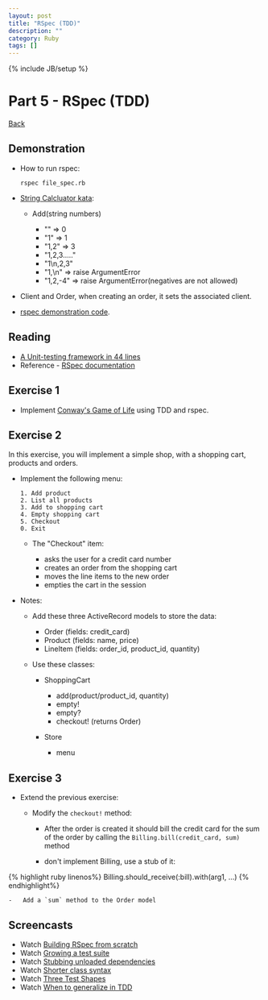 ```yaml
---
layout: post
title: "RSpec (TDD)"
description: ""
category: Ruby
tags: []
---
```

{% include JB/setup %}

Part 5 - RSpec (TDD)
====================

[Back](../index.html)

Demonstration
-------------

-   How to run rspec:

        rspec file_spec.rb

-   [String Calcluator
    kata](http://www.21apps.com/agile/tdd-kata-by-example-video/):

    -   Add(string numbers)

        -   "" =\> 0
        -   "1" =\> 1
        -   "1,2" =\> 3
        -   "1,2,3....."
        -   "1\\n,2,3"
        -   "1,\\n" =\> raise ArgumentError
        -   "1,2,-4" =\> raise ArgumentError(negatives are not allowed)

-   Client and Order, when creating an order, it sets the associated
    client.

-   [rspec demonstration
    code](https://github.com/elentok/ror-bootcamp/tree/gh-pages/exercises/rspec).

Reading
-------

-   [A Unit-testing framework in 44
    lines](http://www.skorks.com/2011/02/a-unit-testing-framework-in-44-lines-of-ruby/)
-   Reference - [RSpec documentation](https://www.relishapp.com/rspec)

Exercise 1
----------

-   Implement [Conway's Game of
    Life](http://en.wikipedia.org/wiki/Conway's_Game_of_Life) using TDD
    and rspec.

Exercise 2
----------

In this exercise, you will implement a simple shop, with a shopping
cart, products and orders.

-   Implement the following menu:

        1. Add product
        2. List all products
        3. Add to shopping cart
        4. Empty shopping cart
        5. Checkout
        0. Exit

    -   The "Checkout" item:

        -   asks the user for a credit card number
        -   creates an order from the shopping cart
        -   moves the line items to the new order
        -   empties the cart in the session

-   Notes:

    -   Add these three ActiveRecord models to store the data:

        -   Order (fields: credit\_card)
        -   Product (fields: name, price)
        -   LineItem (fields: order\_id, product\_id, quantity)

    -   Use these classes:

        -   ShoppingCart

            -   add(product/product\_id, quantity)
            -   empty!
            -   empty?
            -   checkout! (returns Order)

        -   Store

            -   menu

Exercise 3
----------

-   Extend the previous exercise:

    -   Modify the `checkout!` method:

        -   After the order is created it should bill the credit card
            for the sum of the order by calling the
            `Billing.bill(credit_card, sum)` method

        -   don't implement Billing, use a stub of it:

{% highlight ruby linenos%}
Billing.should_receive(:bill).with(arg1, ...)
{% endhighlight%}

    -   Add a `sum` method to the Order model

Screencasts
-----------

-   Watch [Building RSpec from
    scratch](https://www.destroyallsoftware.com/screencasts/catalog/building-rspec-from-scratch)
-   Watch [Growing a test
    suite](https://www.destroyallsoftware.com/screencasts/catalog/growing-a-test-suite)
-   Watch [Stubbing unloaded
    dependencies](https://www.destroyallsoftware.com/screencasts/catalog/stubbing-unloaded-dependencies)
-   Watch [Shorter class
    syntax](https://www.destroyallsoftware.com/screencasts/catalog/shorter-class-syntax)
-   Watch [Three Test
    Shapes](https://www.destroyallsoftware.com/screencasts/catalog/three-test-shapes)
-   Watch [When to generalize in
    TDD](https://www.destroyallsoftware.com/screencasts/catalog/three-test-shapes)

